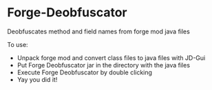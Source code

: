 Forge-Deobfuscator
==================

Deobfuscates method and field names from forge mod java files

To use:
 * Unpack forge mod and convert class files to java files with JD-Gui
 * Put Forge Deobfuscator jar in the directory with the java files
 * Execute Forge Deobfuscator by double clicking
 * Yay you did it!
